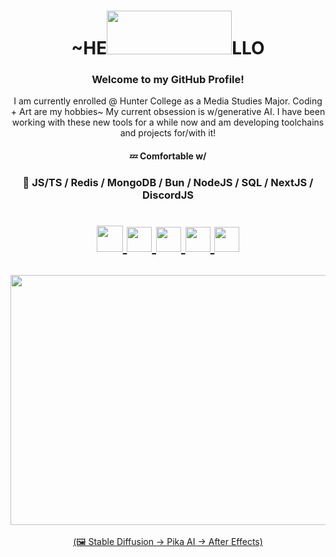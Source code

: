 <h1 align="center">~HE<img src="https://i.imgur.com/i07aA83.gif" width="200" height="70"/>LLO</h1>

<h3 align="center">Welcome to my GitHub Profile! </h3>
<p align="center"> I am currently enrolled @ Hunter College as a Media Studies Major. Coding + Art are my hobbies~ My current obsession is w/generative AI. I have been working with these new tools for a while now and am developing toolchains and projects for/with it! <br>
  <h4 align ="center"> 💤 Comfortable w/ </h4>
  <h3 align="center">🍕 JS/TS / Redis / MongoDB / Bun / NodeJS / SQL / NextJS / DiscordJS</h3> 
</p>
<h1 align="center">

<a href="https://www.shokkunn.art/" target="_blank"><img src="https://media.giphy.com/media/zfMUfYLMAWNCpaTCFF/giphy.gif" width="42" height="42"/>
<a href="https://www.artstation.com/shokkunn" target="_blank"><img src="https://i.imgur.com/jHcuSt1.png" width="40" height="40"/>
<a href="https://www.linkedin.com/in/wai-hlaing-b9a3a81b8/" target="_blank"><img src="https://i.imgur.com/uD9h1aY.png" width="40" height="40"/>
<a href="https://medibang.com/u/Shokkunn/" target="_blank"><img src="https://i.imgur.com/jfe2ok8.png" width="40" height="40"/>
<a href="https://www.pixiv.me/shokkuun" target="_blank"><img src="https://i.imgur.com/lNkR9wZ.png" width="40" height="40"/>
</h1>

<h2 align="center"><img src="https://i.imgur.com/6FJZa7b.gif" width="800" height="400"/></h2>
<p align="center"> (🖼 Stable Diffusion -> Pika AI -> After Effects) </p>



